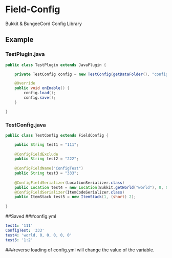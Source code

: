 # Field-Config

Bukkit & BungeeCord Config Library

## Example
### TestPlugin.java
``` Java
public class TestPlugin extends JavaPlugin {

    private TestConfig config = new TestConfig(getDataFolder(), "config.yml");

    @Override
    public void onEnable() {
        config.load();
        config.save();
    }

}
```
### TestConfig.java
``` Java
public class TestConfig extends FieldConfig {

    public String test1 = "111";
    
    @ConfigFieldExclude
    public String test2 = "222";
    
    @ConfigFieldName("ConfigTest")
    public String test3 = "333";
    
    @ConfigFieldSerializer(LocationSerializer.class)
    public Location test4 = new Location(Bukkit.getWorld("world"), 0, 0, 0, 0, 0);
    @ConfigFieldSerializer(ItemCodeSerializer.class)
    public ItemStack test5 = new ItemStack(1, (short) 2);
    
}
```

##Saved
###config.yml

``` yaml
test1: '111'
ConfigTest: '333'
test4: 'world, 0, 0, 0, 0, 0'
test5: '1:2'
```


###reverse loading of config.yml will change the value of the variable.

